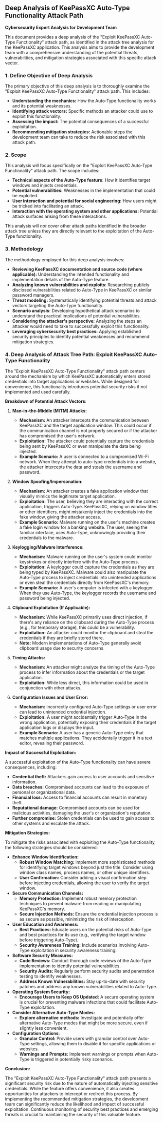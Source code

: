 ## Deep Analysis of KeePassXC Auto-Type Functionality Attack Path

**Cybersecurity Expert Analysis for Development Team**

This document provides a deep analysis of the "Exploit KeePassXC Auto-Type Functionality" attack path, as identified in the attack tree analysis for the KeePassXC application. This analysis aims to provide the development team with a comprehensive understanding of the potential threats, vulnerabilities, and mitigation strategies associated with this specific attack vector.

### 1. Define Objective of Deep Analysis

The primary objective of this deep analysis is to thoroughly examine the "Exploit KeePassXC Auto-Type Functionality" attack path. This includes:

* **Understanding the mechanics:**  How the Auto-Type functionality works and its potential weaknesses.
* **Identifying attack vectors:**  Specific methods an attacker could use to exploit this functionality.
* **Assessing the impact:**  The potential consequences of a successful exploitation.
* **Recommending mitigation strategies:**  Actionable steps the development team can take to reduce the risk associated with this attack path.

### 2. Scope

This analysis will focus specifically on the "Exploit KeePassXC Auto-Type Functionality" attack path. The scope includes:

* **Technical aspects of the Auto-Type feature:**  How it identifies target windows and injects credentials.
* **Potential vulnerabilities:**  Weaknesses in the implementation that could be exploited.
* **User interaction and potential for social engineering:** How users might be tricked into facilitating an attack.
* **Interaction with the operating system and other applications:**  Potential attack surfaces arising from these interactions.

This analysis will *not* cover other attack paths identified in the broader attack tree unless they are directly relevant to the exploitation of the Auto-Type functionality.

### 3. Methodology

The methodology employed for this deep analysis involves:

* **Reviewing KeePassXC documentation and source code (where applicable):** Understanding the intended functionality and implementation details of the Auto-Type feature.
* **Analyzing known vulnerabilities and exploits:**  Researching publicly disclosed vulnerabilities related to Auto-Type in KeePassXC or similar password managers.
* **Threat modeling:**  Systematically identifying potential threats and attack vectors targeting the Auto-Type functionality.
* **Scenario analysis:**  Developing hypothetical attack scenarios to understand the practical implications of potential vulnerabilities.
* **Considering the attacker's perspective:**  Analyzing the steps an attacker would need to take to successfully exploit this functionality.
* **Leveraging cybersecurity best practices:**  Applying established security principles to identify potential weaknesses and recommend mitigation strategies.

### 4. Deep Analysis of Attack Tree Path: Exploit KeePassXC Auto-Type Functionality

The "Exploit KeePassXC Auto-Type Functionality" attack path centers around the mechanism by which KeePassXC automatically enters stored credentials into target applications or websites. While designed for convenience, this functionality introduces potential security risks if not implemented and used carefully.

**Breakdown of Potential Attack Vectors:**

1. **Man-in-the-Middle (MITM) Attacks:**

   * **Mechanism:** An attacker intercepts the communication between KeePassXC and the target application window. This could occur if the communication channel is not properly secured or if the attacker has compromised the user's network.
   * **Exploitation:** The attacker could potentially capture the credentials being sent by KeePassXC or even manipulate the data being injected.
   * **Example Scenario:** A user is connected to a compromised Wi-Fi network. When they attempt to auto-type credentials into a website, the attacker intercepts the data and steals the username and password.

2. **Window Spoofing/Impersonation:**

   * **Mechanism:** An attacker creates a fake application window that visually mimics the legitimate target application.
   * **Exploitation:** The user, believing they are interacting with the correct application, triggers Auto-Type. KeePassXC, relying on window titles or other identifiers, might mistakenly inject the credentials into the fake window, giving the attacker access.
   * **Example Scenario:** Malware running on the user's machine creates a fake login window for a banking website. The user, seeing the familiar interface, uses Auto-Type, unknowingly providing their credentials to the malware.

3. **Keylogging/Malware Interference:**

   * **Mechanism:** Malware running on the user's system could monitor keystrokes or directly interfere with the Auto-Type process.
   * **Exploitation:** A keylogger could capture the credentials as they are being typed by KeePassXC. Malware could also manipulate the Auto-Type process to inject credentials into unintended applications or even steal the credentials directly from KeePassXC's memory.
   * **Example Scenario:** A user's computer is infected with a keylogger. When they use Auto-Type, the keylogger records the username and password being injected.

4. **Clipboard Exploitation (If Applicable):**

   * **Mechanism:** While KeePassXC primarily uses direct injection, if there's any reliance on the clipboard during the Auto-Type process (e.g., for temporary storage), this could be a vulnerability.
   * **Exploitation:** An attacker could monitor the clipboard and steal the credentials if they are briefly stored there.
   * **Note:** Modern implementations of Auto-Type generally avoid clipboard usage due to security concerns.

5. **Timing Attacks:**

   * **Mechanism:** An attacker might analyze the timing of the Auto-Type process to infer information about the credentials or the target application.
   * **Exploitation:** While less direct, this information could be used in conjunction with other attacks.

6. **Configuration Issues and User Error:**

   * **Mechanism:** Incorrectly configured Auto-Type settings or user error can lead to unintended credential injection.
   * **Exploitation:**  A user might accidentally trigger Auto-Type in the wrong application, potentially exposing their credentials if the target application logs or displays the input.
   * **Example Scenario:** A user has a generic Auto-Type entry that matches multiple applications. They accidentally trigger it in a text editor, revealing their password.

**Impact of Successful Exploitation:**

A successful exploitation of the Auto-Type functionality can have severe consequences, including:

* **Credential theft:** Attackers gain access to user accounts and sensitive information.
* **Data breaches:** Compromised accounts can lead to the exposure of personal or organizational data.
* **Financial loss:** Access to financial accounts can result in monetary theft.
* **Reputational damage:**  Compromised accounts can be used for malicious activities, damaging the user's or organization's reputation.
* **Further compromise:** Stolen credentials can be used to gain access to other systems and escalate the attack.

**Mitigation Strategies:**

To mitigate the risks associated with exploiting the Auto-Type functionality, the following strategies should be considered:

* **Enhance Window Identification:**
    * **Robust Window Matching:** Implement more sophisticated methods for identifying target windows beyond just the title. Consider using window class names, process names, or other unique identifiers.
    * **User Confirmation:**  Consider adding a visual confirmation step before injecting credentials, allowing the user to verify the target window.
* **Secure Communication Channels:**
    * **Memory Protection:** Implement robust memory protection techniques to prevent malware from reading or manipulating KeePassXC's memory.
    * **Secure Injection Methods:** Ensure the credential injection process is as secure as possible, minimizing the risk of interception.
* **User Education and Awareness:**
    * **Best Practices:** Educate users on the potential risks of Auto-Type and best practices for its use (e.g., verifying the target window before triggering Auto-Type).
    * **Security Awareness Training:**  Include scenarios involving Auto-Type exploitation in security awareness training.
* **Software Security Measures:**
    * **Code Reviews:** Conduct thorough code reviews of the Auto-Type implementation to identify potential vulnerabilities.
    * **Security Audits:** Regularly perform security audits and penetration testing to identify weaknesses.
    * **Address Known Vulnerabilities:** Stay up-to-date with security patches and address any known vulnerabilities related to Auto-Type.
* **Operating System Security:**
    * **Encourage Users to Keep OS Updated:**  A secure operating system is crucial for preventing malware infections that could facilitate Auto-Type exploitation.
* **Consider Alternative Auto-Type Modes:**
    * **Explore alternative methods:** Investigate and potentially offer alternative Auto-Type modes that might be more secure, even if slightly less convenient.
* **Configuration Options:**
    * **Granular Control:** Provide users with granular control over Auto-Type settings, allowing them to disable it for specific applications or websites.
    * **Warnings and Prompts:** Implement warnings or prompts when Auto-Type is triggered in potentially risky scenarios.

**Conclusion:**

The "Exploit KeePassXC Auto-Type Functionality" attack path presents a significant security risk due to the nature of automatically injecting sensitive credentials. While the feature offers convenience, it also creates opportunities for attackers to intercept or redirect this process. By implementing the recommended mitigation strategies, the development team can significantly reduce the likelihood and impact of successful exploitation. Continuous monitoring of security best practices and emerging threats is crucial to maintaining the security of this valuable feature.
